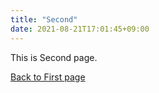 ```yaml
---
title: "Second"
date: 2021-08-21T17:01:45+09:00
---
```


This is Second page.

[Back to First page](/posts/first/)

